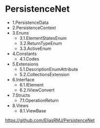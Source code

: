 # PersistenceNet

<ul>
  <li>1.PersistenceData</li>
  <li>2.PersistenceContext</li>
  <li>
    3.Enuns
    <ul>
      <li>3.1.ElementStatesEnum </li>
      <li>3.2.ReturnTypeEnum </li>
      <li>3.3.ActiveEnum </li>
    </ul>
  </li>
  <li>
    4.Constants
    <ul>
      <li>4.1.Codes </li>
    </ul>
  </li>
  <li>
    5.Extensions
    <ul>
      <li>5.1.DescriptionEnumAttribute </li>
      <li>5.2.CollectionsExtension </li>
    </ul>
  </li>
  <li>
    6.Interface
    <ul>
      <li>6.1.IElement </li>
      <li>6.2.IViewConvert </li>
    </ul>
  </li>
  <li>
    7.Structs
    <ul>
      <li>7.1.OperationReturn </li>
    </ul>
  </li>
  <li>
    8.Views
    <ul>
      <li>8.1.ViewBase </li>
    </ul>
  </li>
</ul>


https://github.com/EliasRMJ/PersistenceNet